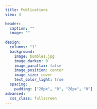 ```yaml
---
title: Publications
view: 4

header:
  caption: ""
  image: ""
  
design:
  columns: "1"
  background:
    image: bumbles.jpg
    image_darken: 0
    image_parallax: false
    image_position: center
    image_size: cover
    text_color_light: true
  spacing:
    padding: ["20px", "0", "20px", "0"]
advanced:
  css_class: fullscreen
---
```


